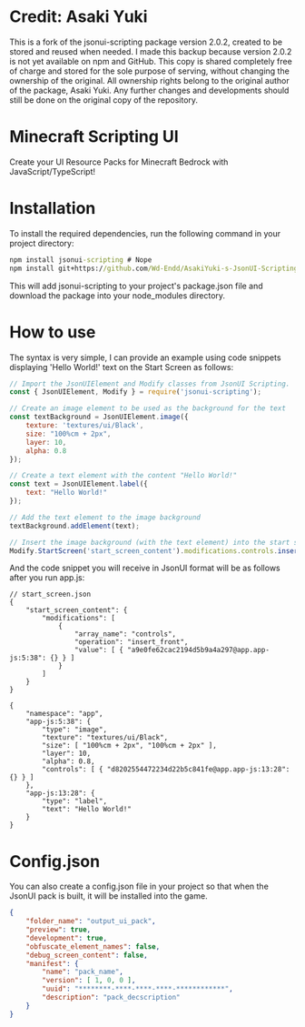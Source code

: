 # Credit: Asaki Yuki
This is a fork of the jsonui-scripting package version 2.0.2, created to be stored and reused when needed. I made this backup because version 2.0.2 is not yet available on npm and GitHub. This copy is shared completely free of charge and stored for the sole purpose of serving, without changing the ownership of the original. All ownership rights belong to the original author of the package, Asaki Yuki. Any further changes and developments should still be done on the original copy of the repository.

# Minecraft Scripting UI

 Create your UI Resource Packs for Minecraft Bedrock with JavaScript/TypeScript!

# Installation
To install the required dependencies, run the following command in your project directory:
```bat
npm install jsonui-scripting # Nope
npm install git+https://github.com/Wd-Endd/AsakiYuki-s-JsonUI-Scripting-2.0.2.git
```
This will add jsonui-scripting to your project's package.json file and download the package into your node_modules directory.

# How to use

The syntax is very simple, I can provide an example using code snippets displaying 'Hello World!' text on the Start Screen as follows:
```javascript
// Import the JsonUIElement and Modify classes from JsonUI Scripting.
const { JsonUIElement, Modify } = require('jsonui-scripting');

// Create an image element to be used as the background for the text
const textBackground = JsonUIElement.image({
    texture: 'textures/ui/Black',
    size: "100%cm + 2px",
    layer: 10,
    alpha: 0.8
});

// Create a text element with the content "Hello World!"
const text = JsonUIElement.label({
    text: "Hello World!"
});

// Add the text element to the image background
textBackground.addElement(text);

// Insert the image background (with the text element) into the start screen's content controls
Modify.StartScreen('start_screen_content').modifications.controls.insertFront(textBackground);
```

And the code snippet you will receive in JsonUI format will be as follows after you run app.js:

```jsonc
// start_screen.json
{
    "start_screen_content": {
        "modifications": [
            {
                "array_name": "controls",
                "operation": "insert_front",
                "value": [ { "a9e0fe62cac2194d5b9a4a297@app.app-js:5:38": {} } ]
            }
        ]
    }
}
```

```jsonc
{
    "namespace": "app",
    "app-js:5:38": {
        "type": "image",
        "texture": "textures/ui/Black",
        "size": [ "100%cm + 2px", "100%cm + 2px" ],
        "layer": 10,
        "alpha": 0.8,
        "controls": [ { "d8202554472234d22b5c841fe@app.app-js:13:28": {} } ]
    },
    "app-js:13:28": {
        "type": "label",
        "text": "Hello World!"
    }
}
```

# Config.json
You can also create a config.json file in your project so that when the JsonUI pack is built, it will be installed into the game.
```json
{
    "folder_name": "output_ui_pack",
    "preview": true,
    "development": true,
    "obfuscate_element_names": false,
    "debug_screen_content": false,
    "manifest": {
        "name": "pack_name",
        "version": [ 1, 0, 0 ],
        "uuid": "********-****-****-****-************",
        "description": "pack_decscription"
    }
}
```
